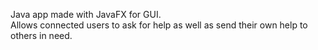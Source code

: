 Java app made with JavaFX for GUI. <br />
Allows connected users to ask for help as well as send their own help to others in need.
